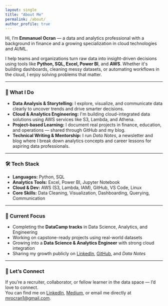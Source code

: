 ```yaml
---
layout: single
title: "About Me"
permalink: /about/
author_profile: true
---
```


Hi, I’m **Emmanuel Ocran** — a data and analytics professional with a background in finance and a growing specialization in cloud technologies and AI/ML.

I help teams and organizations turn raw data into insight-driven decisions using tools like **Python, SQL, Excel, Power BI**, and **AWS**. Whether it's building dashboards, cleaning messy datasets, or automating workflows in the cloud, I enjoy solving problems that matter.

---

### 🎯 What I Do

- **Data Analysis & Storytelling:** I explore, visualize, and communicate data clearly to uncover trends and drive smarter decisions.
- **Cloud & Analytics Engineering:** I'm building cloud-integrated data solutions using AWS services like S3, Lambda, and Athena.
- **Project-based Learning:** I document real projects in finance, education, and operations — shared through GitHub and my blog.
- **Technical Writing & Mentorship:** I run *Data Notes*, a newsletter and blog where I break down analytics concepts and career lessons for aspiring data professionals.

---

### 🛠️ Tech Stack

- **Languages:** Python, SQL  
- **Analytics Tools:** Excel, Power BI, Jupyter Notebook  
- **Cloud & Dev:** AWS (S3, Lambda, IAM), GitHub, VS Code, Linux  
- **Core Skills:** Data Cleaning, Visualization, Dashboarding, Querying, Communication

---

### 🚀 Current Focus

- Completing the **DataCamp tracks** in Data Science, Analytics, and Engineering  
- Working on capstone-ready projects using real-world datasets  
- Growing into a **Data Science & Analytics Engineer** with strong cloud integration  
- Sharing my growth publicly on [LinkedIn](https://linkedin.com/in/emmanuel-ocran), [GitHub](https://github.com/emmanuel-ocran), and *Data Notes*

---

### 🤝 Let’s Connect

If you’re a recruiter, collaborator, or fellow learner in the data space — I’d love to connect.  
You can find me on [LinkedIn](https://linkedin.com/in/emmanuel-ocran), [Medium](https://medium.com/@emmanuel-ocran), or email me directly at [mrocran1@gmail.com](mailto:mrocran1@gmail.com).

